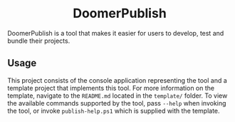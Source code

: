 <!-- Anchor for the "back to top" links -->
<a id="readme-top"></a>

<!-- Project logo -->
<br />
<div align="center">
  <h1>DoomerPublish</h1>
</div>

DoomerPublish is a tool that makes it easier for users to develop, test and bundle their projects.

## Usage
This project consists of the console application representing the tool and a template project that implements this tool. For more information on the template, navigate to the `README.md` located in the `template/` folder. To view the available commands supported by the tool, pass `--help` when invoking the tool, or invoke `publish-help.ps1` which is supplied with the template.